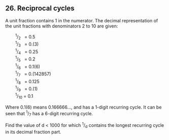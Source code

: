 ## 26. Reciprocal cycles

A unit fraction contains 1 in the numerator. The decimal representation of the unit fractions with denominators 2 to 10 are given:

&nbsp;&nbsp;&nbsp;&nbsp;&nbsp;&nbsp;&nbsp;&nbsp;<sup>1</sup>/<sub>2</sub>&nbsp;&nbsp; = 0.5<br>
&nbsp;&nbsp;&nbsp;&nbsp;&nbsp;&nbsp;&nbsp;&nbsp;<sup>1</sup>/<sub>3</sub>&nbsp;&nbsp; = 0.(3)<br>
&nbsp;&nbsp;&nbsp;&nbsp;&nbsp;&nbsp;&nbsp;&nbsp;<sup>1</sup>/<sub>4</sub>&nbsp;&nbsp; = 0.25<br>
&nbsp;&nbsp;&nbsp;&nbsp;&nbsp;&nbsp;&nbsp;&nbsp;<sup>1</sup>/<sub>5</sub>&nbsp;&nbsp; = 0.2<br>
&nbsp;&nbsp;&nbsp;&nbsp;&nbsp;&nbsp;&nbsp;&nbsp;<sup>1</sup>/<sub>6</sub>&nbsp;&nbsp; = 0.1(6)<br>
&nbsp;&nbsp;&nbsp;&nbsp;&nbsp;&nbsp;&nbsp;&nbsp;<sup>1</sup>/<sub>7</sub>&nbsp;&nbsp; = 0.(142857)<br>
&nbsp;&nbsp;&nbsp;&nbsp;&nbsp;&nbsp;&nbsp;&nbsp;<sup>1</sup>/<sub>8</sub>&nbsp;&nbsp; = 0.125<br>
&nbsp;&nbsp;&nbsp;&nbsp;&nbsp;&nbsp;&nbsp;&nbsp;<sup>1</sup>/<sub>9</sub>&nbsp;&nbsp; = 0.(1)<br>
&nbsp;&nbsp;&nbsp;&nbsp;&nbsp;&nbsp;&nbsp;&nbsp;<sup>1</sup>/<sub>10</sub> = 0.1

Where 0.1(6) means 0.166666..., and has a 1-digit recurring cycle. It can be seen that <sup>1</sup>/<sub>7</sub> has a 6-digit recurring cycle.

Find the value of d < 1000 for which <sup>1</sup>/<sub>d</sub> contains the longest recurring cycle in its decimal fraction part.
